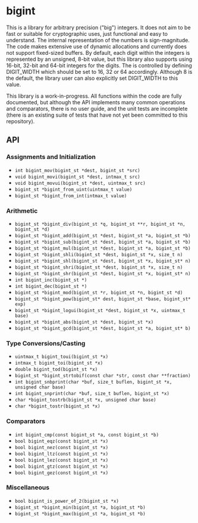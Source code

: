 bigint
======

This is a library for arbitrary precision ("big") integers. It does not aim to
be fast or suitable for cryptographic uses, just functional and easy to
understand. The internal representation of the numbers is sign-magnitude. The
code makes extensive use of dynamic allocations and currently does not support
fixed-sized buffers. By default, each digit within the integers is represented
by an unsigned, 8-bit value, but this library also supports using 16-bit,
32-bit and 64-bit integers for the digits. The is controlled by defining
DIGIT_WIDTH which should be set to 16, 32 or 64 accordingly. Although 8 is the
default, the library user can also explicitly set DIGIT_WIDTH to this value.

This library is a work-in-progress. All functions within the code are fully
documented, but although the API implements many common operations and
comparators, there is no user guide, and the unit tests are incomplete (there
is an existing suite of tests that have not yet been committed to this
repository).

API
---

### Assignments and Initialization ###

- `int bigint_mov(bigint_st *dest, bigint_st *src)`
- `void bigint_movi(bigint_st *dest, intmax_t src)`
- `void bigint_movui(bigint_st *dest, uintmax_t src)`
- `bigint_st *bigint_from_uint(uintmax_t value)`
- `bigint_st *bigint_from_int(intmax_t value)`

### Arithmetic ###

- `bigint_st *bigint_div(bigint_st *q, bigint_st **r, bigint_st *n, bigint_st *d)`
- `bigint_st *bigint_add(bigint_st *dest, bigint_st *a, bigint_st *b)`
- `bigint_st *bigint_sub(bigint_st *dest, bigint_st *a, bigint_st *b)`
- `bigint_st *bigint_mul(bigint_st *dest, bigint_st *a, bigint_st *b)`
- `bigint_st *bigint_shli(bigint_st *dest, bigint_st *x, size_t n)`
- `bigint_st *bigint_shl(bigint_st *dest, bigint_st *x, bigint_st* n)`
- `bigint_st *bigint_shri(bigint_st *dest, bigint_st *x, size_t n)`
- `bigint_st *bigint_shr(bigint_st *dest, bigint_st *x, bigint_st* n)`
- `int bigint_inc(bigint_st *)`
- `int bigint_dec(bigint_st *)`
- `bigint_st *bigint_mod(bigint_st *r, bigint_st *n, bigint_st *d)`
- `bigint_st *bigint_pow(bigint_st* dest, bigint_st *base, bigint_st* exp)`
- `bigint_st *bigint_logui(bigint_st *dest, bigint_st *x, uintmax_t base)`
- `bigint_st *bigint_abs(bigint_st *dest, bigint_st *x)`
- `bigint_st *bigint_gcd(bigint_st *dest, bigint_st *a, bigint_st* b)`

### Type Conversions/Casting ###

- `uintmax_t bigint_toui(bigint_st *x)`
- `intmax_t bigint_toi(bigint_st *x)`
- `double bigint_tod(bigint_st *x)`
- `bigint_st *bigint_strtobif(const char *str, const char **fraction)`
- `int bigint_snbprint(char *buf, size_t buflen, bigint_st *x, unsigned char base)`
- `int bigint_snprint(char *buf, size_t buflen, bigint_st *x)`
- `char *bigint_tostrb(bigint_st *x, unsigned char base)`
- `char *bigint_tostr(bigint_st *x)`

### Comparators ###

- `int bigint_cmp(const bigint_st *a, const bigint_st *b)`
- `bool bigint_eqz(const bigint_st *x)`
- `bool bigint_nez(const bigint_st *x)`
- `bool bigint_ltz(const bigint_st *x)`
- `bool bigint_lez(const bigint_st *x)`
- `bool bigint_gtz(const bigint_st *x)`
- `bool bigint_gez(const bigint_st *x)`

### Miscellaneous ###

- `bool bigint_is_power_of_2(bigint_st *x)`
- `bigint_st *bigint_min(bigint_st *a, bigint_st *b)`
- `bigint_st *bigint_max(bigint_st *a, bigint_st *b)`
